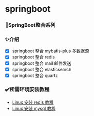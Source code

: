   # springboot

### 🍃SpringBoot整合系列
### ✨介绍
- [x] springboot 整合 mybatis-plus 多数据源
- [x] springboot 整合 redis
- [x] springboot 整合 mail 邮件发送
- [x] springboot 整合 elasticsearch
- [x] springboot 整合 quartz

### ✔️所需环境安装教程
* [Linux 安装 redis 教程](https://www.bilibili.com/read/cv18933506?spm_id_from=333.999.0.0)
* [Linux 安装 mysql 教程](https://www.bilibili.com/read/cv18852100?spm_id_from=333.999.0.0)
